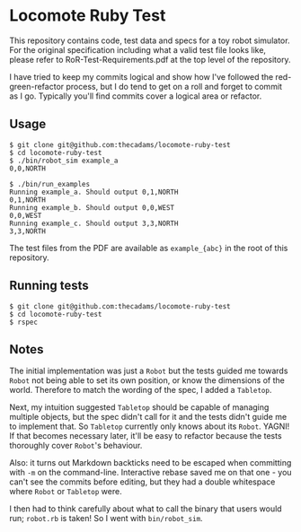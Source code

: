 # Locomote Ruby Test

This repository contains code, test data and specs for a toy robot simulator. For the original specification including what a valid test file looks like, please refer to RoR-Test-Requirements.pdf at the top level of the repository.

I have tried to keep my commits logical and show how I've followed the red-green-refactor process, but I do tend to get on a roll and forget to commit as I go. Typically you'll find commits cover a logical area or refactor.

## Usage

```
$ git clone git@github.com:thecadams/locomote-ruby-test
$ cd locomote-ruby-test
$ ./bin/robot_sim example_a
0,0,NORTH

$ ./bin/run_examples
Running example_a. Should output 0,1,NORTH
0,1,NORTH
Running example_b. Should output 0,0,WEST
0,0,WEST
Running example_c. Should output 3,3,NORTH
3,3,NORTH
```

The test files from the PDF are available as `example_{abc}` in the root of this repository.

## Running tests

```
$ git clone git@github.com:thecadams/locomote-ruby-test
$ cd locomote-ruby-test
$ rspec
```

## Notes

The initial implementation was just a `Robot` but the tests guided me towards `Robot` not being able to set its own position, or know the dimensions of the world. Therefore to match the wording of the spec, I added a `Tabletop`.

Next, my intuition suggested `Tabletop` should be capable of managing multiple objects, but the spec didn't call for it and the tests didn't guide me to implement that. So `Tabletop` currently only knows about its `Robot`. YAGNI! If that becomes necessary later, it'll be easy to refactor because the tests thoroughly cover `Robot`'s behaviour.

Also: it turns out Markdown backticks need to be escaped when committing with `-m` on the command-line. Interactive rebase saved me on that one - you can't see the commits before editing, but they had a double whitespace where `Robot` or `Tabletop` were.

I then had to think carefully about what to call the binary that users would run; `robot.rb` is taken! So I went with `bin/robot_sim`.

